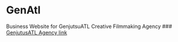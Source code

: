 # GenAtl
Business Website for GenjutsuATL Creative Filmmaking Agency
\### [GenjutusATL Agency link](https://genjutsuatl.com/)
